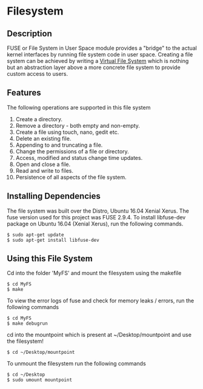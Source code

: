 # Filesystem
## Description

FUSE or File System in User Space module provides a "bridge" to the actual kernel interfaces by running file system code in user space. Creating a file system can be achieved by writing a [Virtual File System](https://en.wikipedia.org/wiki/Virtual_file_system) which is nothing but an abstraction layer above a more concrete file system to provide custom access to users.

## Features

The following operations are supported in this file system

1. Create a directory.
2. Remove a directory - both empty and non-empty.
3. Create a file using touch, nano, gedit etc.
4. Delete an existing file.
5. Appending to and truncating a file.
6. Change the permissions of a file or directory.
7. Access, modified and status change time updates.
8. Open and close a file.
9. Read and write to files.
10. Persistence of all aspects of the file system.

## Installing Dependencies

The file system was built over the Distro, Ubuntu 16.04 Xenial Xerus. The fuse version used for this project was FUSE 2.9.4.
To install libfuse-dev package on Ubuntu 16.04 (Xenial Xerus), run the following commands.
```
$ sudo apt-get update
$ sudo apt-get install libfuse-dev
```

## Using this File System

Cd into the folder 'MyFS' and mount the filesystem using the makefile
```
$ cd MyFS
$ make
```

To view the error logs of fuse and check for memory leaks / errors, run the following commands
```
$ cd MyFS
$ make debugrun
```

cd into the mountpoint which is present at ~/Desktop/mountpoint and use the filesystem!
```
$ cd ~/Desktop/mountpoint
```

To unmount the filesystem run the following commands
```
$ cd ~/Desktop
$ sudo umount mountpoint
```
